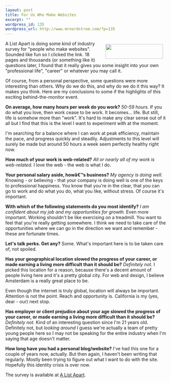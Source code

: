 ```yaml
--- 
layout: post
title: For Us Who Make Websites
excerpt: ""
wordpress_id: 135
wordpress_url: http://www.mrnordstrom.com/?p=135
---
```

<img src="http://www.mrnordstrom.com/wp-content/uploads/2008/08/i-took-the-2008-survey.gif" alt="" title="Survey For People Who Make Websites" width="180" height="46" class="alignright size-full wp-image-141" style="float: right; margin: 10px;" />A List Apart is doing some kind of industry survey for "people who make websites". Sounded like fun so I clicked the link. 18 pages and thousands (or something like it) questions later, I found that it really gives you some insight into your own "professional life", "career" or whatever you may call it.

Of course, from a personal perspective, some questions were more interesting than others. Why do we do this, and why do we do it this way? It makes you think. Here are my conclusions to some if the highlights of this exciting behind-the-monitor event. 

<strong>On average, how many hours per week do you work?</strong> <em>50-59 hours.</em>
If you do what you love, then work cease to be work. It becomes... life. But still, life is somehow more than "work". It's hard to make any clear sense out of it all but I find that this is the level I want to experiment with at the moment. 

I'm searching for a balance where I can work at peak efficiency, maintain the pace, and progress quickly and steadily. Adjustments to this level will surely be made but around 50 hours a week seem perfectly healthy right now.

<strong>How much of your work is web-related?</strong> <em>All or nearly all of my work is web-related.</em> 
I love the web - the web is what I do.

<strong>Your personal salary aside, howâ€™s business?</strong> <em>My agency is doing well.</em> 
Knowing - or believing - that your company is doing well is one of the keys to professional happiness. You know that you're in the clear, that you can go to work and do what you do, what you like, without stress. Of course it's important.

<strong>With which of the following statements do you most identify?</strong> <em>I am confident about my job and my opportunities for growth.</em> 
Even more important. Working shouldn't be like exercising on a treadmill. You want to feel that you're really getting somewhere. I think we need to take care of the opportunities where we can go in the direction we want and remember - these are fortunate times.

<strong>Let's talk perks. Get any?</strong>
Some. What's important here is to be taken care of, not spoiled.

<strong>Has your geographical location slowed the progress of your career, or made earning a living more difficult than it should be?</strong> <em>Definitely not.</em>
I picked this location for a reason, because there's a decent amount of people living here and it's a pretty global city. For web and design, I believe Amsterdam is a really great place to be. 

Even though the internet is truly global, location will always be important. Attention is not the point. Reach and opportunity is. California is my (yes, dear - our) next stop.

<strong>Has employer or client prejudice about your age slowed the progress of your career, or made earning a living more difficult than it should be?</strong> <em>Definitely not.</em>
Kind of an interesting question since I'm 21 years old. Definitely not, but *looking around* I guess we're actually a team of pretty young people here so I may not be speaking for the entire industry when I'm saying that age doesn't matter.

<strong>How long have you had a personal blog/website?</strong>
I've had this one for a couple of years now, actually. But then again, I haven't been writing that regularly. Mostly been trying to figure out what I want to do with the site. Hopefully this identity crisis is over now.

The survey is available at <a href="http://www.alistapart.com/articles/survey2008">A List Apart</a>.

